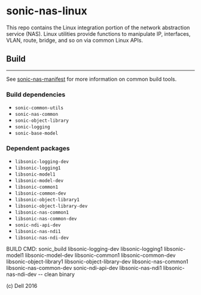 # sonic-nas-linux
This repo contains the Linux integration portion of the network abstraction service (NAS). Linux utilities provide functions to manipulate IP, interfaces, VLAN, route, bridge, and so on via common Linux APIs.

## Build
---------
See [sonic-nas-manifest](https://github.com/Azure/sonic-nas-manifest) for more information on common build tools.

### Build dependencies
* `sonic-common-utils`
* `sonic-nas-common`
* `sonic-object-library`
* `sonic-logging`
* `sonic-base-model`

### Dependent packages
* `libsonic-logging-dev` 
* `libsonic-logging1` 
* `libsonic-model1`
* `libsonic-model-dev`
* `libsonic-common1` 
* `libsonic-common-dev`
* `libsonic-object-library1`
* `libsonic-object-library-dev`
* `libsonic-nas-common1`
* `libsonic-nas-common-dev`
* `sonic-ndi-api-dev`
* `libsonic-nas-ndi1`
* `libsonic-nas-ndi-dev`

BUILD CMD: sonic_build libsonic-logging-dev libsonic-logging1 libsonic-model1 libsonic-model-dev libsonic-common1 libsonic-common-dev libsonic-object-library1 libsonic-object-library-dev libsonic-nas-common1 libsonic-nas-common-dev sonic-ndi-api-dev libsonic-nas-ndi1 libsonic-nas-ndi-dev -- clean binary

(c) Dell 2016

